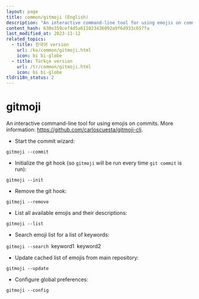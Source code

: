 ```yaml
---
layout: page
title: common/gitmoji (English)
description: "An interactive command-line tool for using emojis on commits."
content_hash: 630e359cef4d5a611023436892a9f6d933c657fa
last_modified_at: 2023-11-12
related_topics:
  - title: 한국어 version
    url: /ko/common/gitmoji.html
    icon: bi bi-globe
  - title: Türkçe version
    url: /tr/common/gitmoji.html
    icon: bi bi-globe
tldri18n_status: 2
---
```

# gitmoji

An interactive command-line tool for using emojis on commits.
More information: <https://github.com/carloscuesta/gitmoji-cli>.

- Start the commit wizard:

`gitmoji --commit`

- Initialize the git hook (so `gitmoji` will be run every time `git commit` is run):

`gitmoji --init`

- Remove the git hook:

`gitmoji --remove`

- List all available emojis and their descriptions:

`gitmoji --list`

- Search emoji list for a list of keywords:

`gitmoji --search `<span class="tldr-var badge badge-pill bg-dark-lm bg-white-dm text-white-lm text-dark-dm font-weight-bold">keyword1</span>` `<span class="tldr-var badge badge-pill bg-dark-lm bg-white-dm text-white-lm text-dark-dm font-weight-bold">keyword2</span>

- Update cached list of emojis from main repository:

`gitmoji --update`

- Configure global preferences:

`gitmoji --config`

